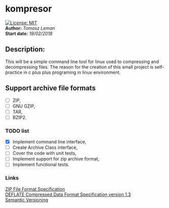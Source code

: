 # kompresor
[![License: MIT](https://img.shields.io/badge/License-MIT-yellow.svg)](https://opensource.org/licenses/MIT)  
**Author:** *Tomasz Leman*  
**Start date:** *19/02/2018*  
## Description:
This will be a simple command line tool for linux used to compressing and decompressing files.
The reason for the creation of this small project is self-practice in c plus plus programing in linux environment.
## Support archive file formats
- [ ] ZIP,
- [ ] GNU GZIP,
- [ ] TAR,
- [ ] BZIP2.
### TODO list
- [x] Implement command line interface,
- [ ] Create Archive Class interface,
- [ ] Cover the code with unit tests,
- [ ] Implement support for zip archive format,
- [ ] Implement functional tests.
### Links
[ZIP File Format Specification](https://pkware.cachefly.net/webdocs/casestudies/APPNOTE.TXT)  
[DEFLATE Compressed Data Format Specification version 1.3](https://tools.ietf.org/html/rfc1951)  
[Semantic Versioning](https://semver.org/)
